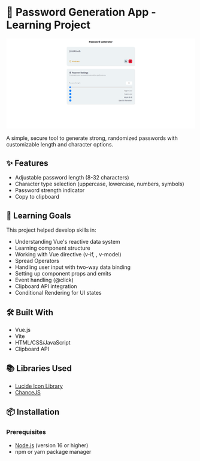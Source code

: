 # 🔐 Password Generation App - Learning Project

![Password Generation Screenshot](./docs/screenshots/screenshot.png)

A simple, secure tool to generate strong, randomized passwords with customizable length and character options.

## ✨ Features
- Adjustable password length (8-32 characters)
- Character type selection (uppercase, lowercase, numbers, symbols)
- Password strength indicator
- Copy to clipboard

## 🎯 Learning Goals

This project helped develop skills in:

- Understanding Vue's reactive data system
- Learning component structure
- Working with Vue directive (v-if, , v-model)
- Spread Operators
- Handling user input with two-way data binding
- Setting up component props and emits
- Event handling (@click)
- Clipboard API integration
- Conditional Rendering for UI states

## 🛠️ Built With
- Vue.js
- Vite
- HTML/CSS/JavaScript
- Clipboard API

## 📚 Libraries Used
- [Lucide Icon Library](https://lucide.dev/ "Lucide Icon Library")
- [ChanceJS](https://chancejs.com/ "ChanceJS")

## 📦 Installation

### Prerequisites
- [Node.js](https://nodejs.org/) (version 16 or higher)
- npm or yarn package manager
